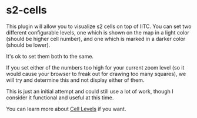 # s2-cells

This plugin will allow you to visualize s2 cells on top of IITC.  You can set two different configurable levels, one which is shown
on the map in a light color (should be higher cell number), and one which is marked in a darker color (should be lower). 

It's ok to set them both to the same.

If you set either of the numbers too high for your current zoom level (so it would cause your browser to freak out for drawing too many squares), we
will try and determine this and not display either of them.

This is just an initial attempt and could still use a lot of work, though I consider it functional and useful at this time.

You can learn more about [Cell Levels](https://github.com/nikolawannabe/s2-cells/blob/master/cell-guidelines.md) if you want.
